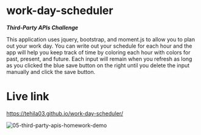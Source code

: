 # work-day-scheduler
***Third-Party APIs Challenge***

This application uses jquery, bootstrap, and moment.js to allow you to plan out your work day. You can write out your schedule for each hour and the app will help you keep track of time by coloring each hour with colors for past, present, and future.
Each input will remain when you refresh as long as you clicked the blue save button on the right until you delete the input manually and click the save button.

# Live link
https://tehila03.github.io/work-day-scheduler/

![05-third-party-apis-homework-demo](https://user-images.githubusercontent.com/125328462/236366733-3fe8c528-2ce8-404e-a9f7-70dd70ac91c1.gif)
